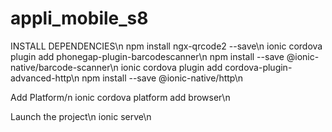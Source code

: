 # appli_mobile_s8

INSTALL DEPENDENCIES\n
npm install ngx-qrcode2 --save\n
ionic cordova plugin add phonegap-plugin-barcodescanner\n
npm install --save @ionic-native/barcode-scanner\n
ionic cordova plugin add cordova-plugin-advanced-http\n
npm install --save @ionic-native/http\n

Add Platform/n
ionic cordova platform add browser\n

Launch the project\n
ionic serve\n
